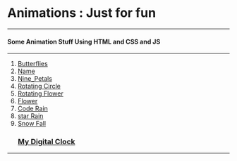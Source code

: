 <h1> Animations : Just for fun </h1>

---

<h4> Some Animation Stuff Using HTML and CSS and JS</h4>

---

 <ol>
	<a href="https://dynamic-froyo-044e9b.netlify.app/" target="_blank"><li>Butterflies</li></a>
	<a href="https://dapper-choux-bf8d2d.netlify.app/" target="_blank"><li>Name</li></a>
	<a href="https://tranquil-caramel-0aa49d.netlify.app/" target="_blank"><li>Nine_Petals</li></a>
	<a href="https://thunderous-hotteok-28f4bd.netlify.app/" target="_blank"><li>Rotating Circle</li></a>
	<a href="https://cosmic-lily-fe96b7.netlify.app/" target="_blank"><li>Rotating Flower</li></a>
	<a href="https://keen-malasada-0e084a.netlify.app/" target="_blank"><li>Flower</li></a>
	<a href="https://resplendent-sunflower-e81b47.netlify.app/" target="_blank"><li>Code Rain</li></a>
	<a href="https://spiffy-meringue-a7c3af.netlify.app/" target="_blank"><li>star Rain</li></a>
	<a href="https://inquisitive-semifreddo-f314df.netlify.app/" target="_blank"><li>Snow Fall</li></a>
     <a href="https://gbs-digital-clock.netlify.app/" target="_blank"><h3>My Digital Clock</h3></a>
  </ol>

  <hr />

 <!-- <div class="show" style="width:auto; border: 1px solid gray; ">

<table style=" justify-content: center;margin: 10px;border-collapse: collapse;text-align: center;font-size: 20px; width :99%">
<caption>Animations : Just For Fun</caption>
 <tbody> 
<tr>
<td><a href="https://keen-malasada-0e084a.netlify.app/" target="_blank"><h3>Flower</h3></a>
<img src="../images/flower.png" style="width: 90%;height: 200px;" target="_blank">
</td>
<td>
<a href="https://dynamic-froyo-044e9b.netlify.app/" target="_blank"><h3>Butterflies</h3></a>
<img style="width: 90%;height: 200px;" src="../images/butterfly.png" target="_blank"></img>
</td>
           
<td><a href="https://tranquil-caramel-0aa49d.netlify.app/" target="_blank"><h3>Nine_Petals</h3></a>
     <img style="width: 90%;height: 200px;" src="../images/9petals.png" target="_blank"></img>
</td>
</tr>
 <tr>
<td><a href="https://resplendent-sunflower-e81b47.netlify.app/" target="_blank"><h3>Code Rain</h3></a>
                     <img style="width: 90%;height: 200px;" src="./images/code rain.png" target="_blank"></img>
                </td>
                <td>
                     <a href="https://spiffy-meringue-a7c3af.netlify.app/" target="_blank"><h3>star Rain</h3></a>
                     <img style="width: 90%;height: 200px;" src="./images/star rain.png" target="_blank"></img>
                </td>
                <td>
                    <a href="https://inquisitive-semifreddo-f314df.netlify.app/" target="_blank"><h3>Snow Fall</h3></a>
                     <img style="width: 90%;height: 200px;" src="./images/snow.png" target="_blank"></img>
                </td>
                </tr>
           <tr>
               <td><a href="https://thunderous-hotteok-28f4bd.netlify.app/" target="_blank"><h3>Rotating Circle</h3></a>
                    <img style="width: 90%;height:200px;" src="./images/circles.png" target="_blank"></img>
               </td>
           <td><a href="https://cosmic-lily-fe96b7.netlify.app/" target="_blank"><h3>Rotating Flower</h3></a>
                <img style="width: 90%;height:200px;" src="./images/flowers rot.png" target="_blank"></img>
           </td>
           <td><a href="https://dapper-choux-bf8d2d.netlify.app/" target="_blank"><h3>Name</h3></a>
                <img style="width: 90%;height:200px;" src="./images/name.png" target="_blank"></img>
           </td>        
</tr>
</tbody>
</table>

</div> -->

  <!-- <div style="display: grid; justify-content: center;align-items: center; grid-template-columns:repeat(3,1fr) ;grid-template-rows:repeat(2,1fr);">
	<a href="https://dynamic-froyo-044e9b.netlify.app/"><img src="" alt=""><br><span>Butterflies</span></a>
	<a href="https://dapper-choux-bf8d2d.netlify.app/"><img src="" alt=""><br><span>Name</span></a>
	<a href="https://tranquil-caramel-0aa49d.netlify.app/"><img src="" alt=""><br><span>Nine_Petals</span></a>
	<a href="https://thunderous-hotteok-28f4bd.netlify.app/"><img src="" alt=""><br><span>Rotating Circle</span></a>
	<a href="https://cosmic-lily-fe96b7.netlify.app/"><img src="" alt=""><br><span>Rotating Flower</span></a>
	<a href="https://keen-malasada-0e084a.netlify.app/"><img src="" alt=""><br><span>Flower</span></a>
  </div>
  
  <hr /> -->